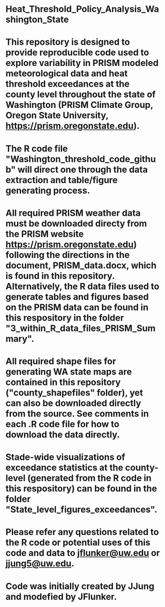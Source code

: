 # Heat_Threshold_Policy_Analysis_Washington_State
# This repository is designed to provide reproducible code used to explore variability in PRISM modeled meteorological data and heat threshold exceedances at the county level throughout the state of Washington (PRISM Climate Group, Oregon State University, https://prism.oregonstate.edu).
# The R code file "Washington_threshold_code_github" will direct one through the data extraction and table/figure generating process. 
# All required PRISM weather data must be downloaded directy from the PRISM website https://prism.oregonstate.edu) following the directions in the document, PRISM_data.docx, which is found in this repository. Alternatively, the R data files used to generate tables and figures based on the PRISM data can be found in this respository in the folder "3_within_R_data_files_PRISM_Summary".
# All required shape files for generating WA state maps are contained in this repository ("county_shapefiles" folder), yet can also be downloaded directly from the source. See comments in each .R code file for how to download the data directly.
# Stade-wide visualizations of exceedance statistics at the county-level (generated from the R code in this respository) can be found in the folder "State_level_figures_exceedances".
# Please refer any questions related to the R code or potential uses of this code and data to jflunker@uw.edu or jjung5@uw.edu.
# Code was initially created by JJung and modefied by JFlunker.
